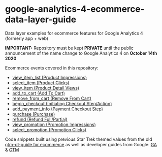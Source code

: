 # google-analytics-4-ecommerce-data-layer-guide
Data layer examples for ecommerce features for Google Analytics 4 (formerly app + web)

**IMPORTANT:** Repository must be kept **PRIVATE** until the public announcement of the name change to Google Analytics 4 on **October 14th 2020**

Ecommerce events covered in this repository:

- [view_item_list (Product Impressions)](/ga4_ec_view_item_list.js)
- [select_item (Product Clicks)](/ga4_ec_select_item.js)
- [view_item (Product Detail Views)](/ga4_ec_view_item.js)
- [add_to_cart (Add To Cart)](/ga4_ec_add_to_cart.js)
- [remove_from_cart (Remove From Cart)](/ga4_ec_remove_from_cart.js)
- [begin_checkout (Initiating Checkout Step/Action)](/ga4_ec_begin_checkout.js)
- [add_payment_info (Payment Checkout Step)](/ga4_ec_add_payment_info.js)
- [purchase (Purchase)](/ga4_ec_purchase.js)
- [refund (Refund Full/Partial)](/ga4_ec_refund.js)
- [view_promotion (Promotion Impressions)](/ga4_ec_view_promotion.js)
- [select_promotion (Promotion Clicks)](/ga4_ec_select_promotion.js)

Code snippets built using previous Star Trek themed values from the old [gtm-dl-guide for ecommerce](https://github.com/Measurelab/gtm-dl-guide) as well as developer guides from Google: [GA](https://developers.google.com/analytics/devguides/collection/app-web/ecommerce#measure_refunds) & [GTM](https://developers.google.com/tag-manager/ecommerce-appweb#measure_refunds)
